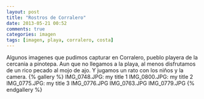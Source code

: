 ```yaml
---
layout: post
title: "Rostros de Corralero"
date: 2013-05-21 00:52
comments: true
categories: imagen
tags: [imagen, playa, corralero, costa]
---
```


Algunos imagenes que pudimos capturar en Corralero, pueblo playera de la cercania a pinotepa. Aun que no llegamos a la playa,
al menos disfrutamos de un rico pecado al mojo de ajo. Y jugamos un rato con los niños y la camera.
{% gallery %}
  IMG_0748.JPG: my title 1
  IMG_0800.JPG: my title 2
  IMG_0775.JPG: my title 3
  IMG_0776.JPG
  IMG_0763.JPG
  IMG_0779.JPG
{% endgallery %}
